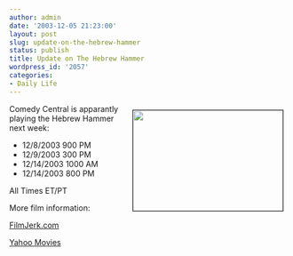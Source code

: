```yaml
---
author: admin
date: '2003-12-05 21:23:00'
layout: post
slug: update-on-the-hebrew-hammer
status: publish
title: Update on The Hebrew Hammer
wordpress_id: '2057'
categories:
- Daily Life
---
```

<img align="right" src="http://us.i1.yimg.com/us.yimg.com/i/mo/pre_thehebrewhammer270.jpg" width="270" height="181" hspace="10" vspace="10" border="1">Comedy Central is apparantly playing the Hebrew Hammer next week:<ul><li>12/8/2003 900 PM<li>12/9/2003 300 PM<li>12/14/2003 1000 AM<li>12/14/2003 800 PM</ul>All Times ET/PT

More film information:

<a href="http://www.filmjerk.com/nuke/modules.php?name=News&file=article&sid=165">FilmJerk.com</a>

<a href="http://movies.yahoo.com/shop?d=hp&cf=prev&id=1808410864&intl=us">Yahoo Movies</a>
